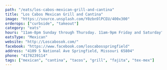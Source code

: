 ```yaml
---
path: "/eats/los-cabos-mexican-grill-and-cantina"
title: "Los Cabos Mexican Grill and Cantina"
image: "https://source.unsplash.com/Y0zbn9lPCEU/400x300"
orderops: ["curbside", "takeout"]
category: "eats"
hours: "11am-8pm Sunday through Thursday. 11am-9pm Friday and Saturday"
eatsType: "Mexican"
website: "http://Loscabosok.com/"
facebook: "https://www.facebook.com/loscabosspringfield"
address: "4109 S National Ave Springfield, Missouri 65804"
phone: "4178239114"
tags: ["mexican", "cantina", "tacos", "grill", "fajita", "tex-mex"]
---
```

